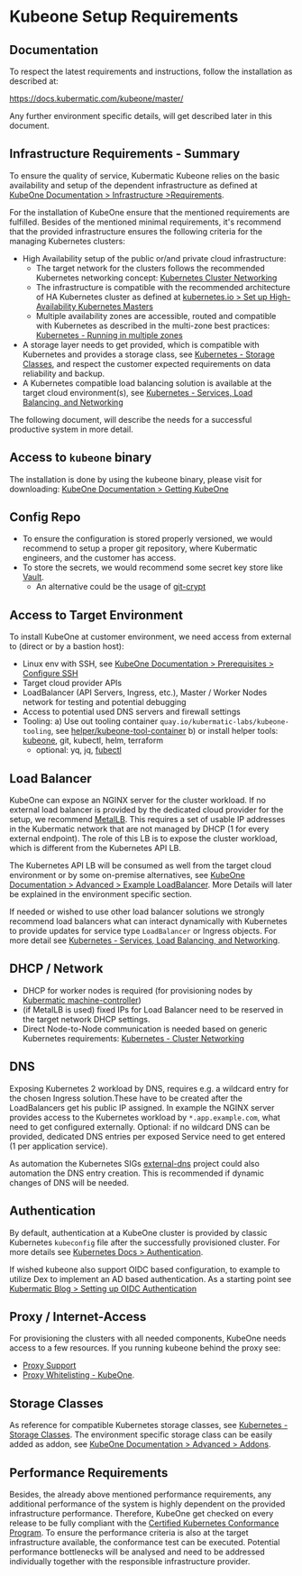 # Kubeone Setup Requirements

## Documentation
To respect the latest requirements and instructions, follow the installation as described at:

https://docs.kubermatic.com/kubeone/master/

Any further environment specific details, will get described later in this document. 

## Infrastructure Requirements - Summary

To ensure the quality of service, Kubermatic Kubeone relies on the basic availability and setup of the dependent infrastructure as defined at [KubeOne Documentation > Infrastructure >Requirements](https://docs.kubermatic.com/kubeone/master/infrastructure/requirements/). 

For the installation of KubeOne ensure that the mentioned requirements are 
fulfilled. Besides of the mentioned minimal requirements, it's recommend that the provided infrastructure ensures the following criteria for the managing Kubernetes clusters:
- High Availability setup of the public or/and private cloud infrastructure:
  - The target network for the clusters follows the recommended Kubernetes networking concept: [Kubernetes Cluster Networking](https://kubernetes.io/docs/concepts/cluster-administration/networking/)
  - The infrastructure is compatible with the recommended architecture of HA Kubernetes cluster as defined at [kubernetes.io > Set up High-Availability Kubernetes Masters](https://kubernetes.io/docs/tasks/administer-cluster/highly-available-master/)
  - Multiple availability zones are accessible, routed and compatible with Kubernetes as described in the multi-zone best practices: [Kubernetes - Running in multiple zones](https://kubernetes.io/docs/setup/best-practices/multiple-zones/)
- A storage layer needs to get provided, which is compatible with Kubernetes and provides a storage class, see [Kubernetes - Storage Classes](https://kubernetes.io/docs/concepts/storage/storage-classes/), and respect the customer expected requirements on data reliability and backup.     
- A Kubernetes compatible load balancing solution is available at the target cloud environment(s), see [Kubernetes - Services, Load Balancing, and Networking](https://kubernetes.io/docs/concepts/services-networking/service/#loadbalancer)

The following document, will describe the needs for a successful productive system in more detail. 

## Access to `kubeone` binary
The installation is done by using the kubeone binary, please visit for downloading: [KubeOne Documentation > Getting KubeOne](https://docs.kubermatic.com/kubeone/master/getting_kubeone)

## Config Repo
* To ensure the configuration is stored properly versioned, we would recommend to setup a proper git repository, where Kubermatic engineers, and the customer has access.
* To store the secrets, we would recommend some secret key store like [Vault](https://www.vaultproject.io/).
    * An alternative could be the usage of [git-crypt](https://github.com/AGWA/git-crypt)

## Access to Target Environment

To install KubeOne at customer environment, we need access from external to (direct or by a bastion host):
- Linux env with SSH, see [KubeOne Documentation > Prerequisites > Configure SSH](https://docs.kubermatic.com/kubeone/master/prerequisites/ssh/)
- Target cloud provider APIs
- LoadBalancer (API Servers, Ingress, etc.), Master / Worker Nodes network for testing and potential debugging
- Access to potential used DNS servers and firewall settings
- Tooling:
  a) Use out tooling container `quay.io/kubermatic-labs/kubeone-tooling`, see [helper/kubeone-tool-container](../../../helper/kubeone-tool-container)
  b) or install helper tools: [kubeone](https://github.com/kubermatic/kubeone), git, kubectl, helm, terraform
  - optional: yq, jq, [fubectl](https://github.com/kubermatic/fubectl)

## Load Balancer
KubeOne can expose an NGINX server for the cluster workload. If no external load balancer is provided by the dedicated cloud provider for the setup, we recommend [MetalLB](https://metallb.universe.tf). This requires a set of usable IP addresses in the Kubermatic network that are not managed by DHCP (1 for every external endpoint). The role of this LB is to expose the cluster workload, which is different from the Kubernetes API LB. 

The Kubernetes API LB will be consumed as well from the target cloud environment or by some on-premise alternatives, see [KubeOne Documentation > Advanced > Example LoadBalancer](https://docs.kubermatic.com/kubeone/master/advanced/example_loadbalancer/). More Details will later be explained in the environment specific section.

If needed or wished to use other load balancer solutions we strongly recommend load balancers what can interact dynamically with Kubernetes to provide updates for service type `LoadBalancer` or Ingress objects. For more detail see [Kubernetes - Services, Load Balancing, and Networking](https://kubernetes.io/docs/concepts/services-networking/service/#loadbalancer). 

## DHCP / Network
* DHCP for worker nodes is required (for provisioning nodes by [Kubermatic machine-controller](https://github.com/kubermatic/machine-controller))
* (if MetalLB is used) fixed IPs for Load Balancer need to be reserved in the target network DHCP settings. 
* Direct Node-to-Node communication is needed based on generic Kubernetes requirements: [Kubernetes - Cluster Networking](https://kubernetes.io/docs/concepts/cluster-administration/networking/)

## DNS
Exposing Kubernetes 2
workload by DNS, requires e.g. a wildcard entry for the chosen Ingress solution.These have to be created after the LoadBalancers get his public IP assigned. In example the NGINX server provides access to the Kubernetes workload by `*.app.example.com`, what need to get configured externally. Optional: if no wildcard DNS can be provided, dedicated DNS entries per exposed Service need to get entered (1 per application service).

As automation the Kubernetes SIGs [external-dns](https://github.com/kubernetes-sigs/external-dns) project could also automation the DNS entry creation. This is recommended if dynamic changes of DNS will be needed. 

## Authentication
By default, authentication at a KubeOne cluster is provided by classic Kubernetes `kubeconfig` file after the successfully provisioned cluster. For more details see [Kubernetes Docs > Authentication](https://kubernetes.io/docs/reference/access-authn-authz/authentication/).

If wished kubeone also support OIDC based configuration, to example to utilize Dex to implement an AD based authentication. As a starting point see [Kubermatic Blog > Setting up OIDC Authentication](https://www.kubermatic.com/blog/kubeone-oidc-authentication-audit-logging/)

## Proxy / Internet-Access

For provisioning the clusters with all needed components, KubeOne needs access to a few resources. If you running kubeone behind the proxy see:
- [Proxy Support](https://docs.kubermatic.com/kubeone/master/advanced/proxy/)
- [Proxy Whitelisting - KubeOne](https://docs.kubermatic.com/kubermatic/master/advanced/proxy_whitelisting/#kubeone-seed-cluster-setup). 

## Storage Classes
As reference for compatible Kubernetes storage classes, see [Kubernetes - Storage Classes](https://kubernetes.io/docs/concepts/storage/storage-classes/). The environment specific storage class can be easily added as addon, see [KubeOne Documentation > Advanced > Addons](https://docs.kubermatic.com/kubeone/master/advanced/addons/).

## Performance Requirements

Besides, the already above mentioned performance requirements, any additional performance of the system is highly dependent on the provided infrastructure performance. Therefore, KubeOne get checked on every release to be fully compliant with the [Certified Kubernetes Conformance Program](https://github.com/cncf/k8s-conformance#certified-kubernetes-conformance-program). To ensure the performance criteria is also at the target infrastructure available, the conformance test can be executed. Potential performance bottlenecks will be analysed and need to be addressed individually together with the responsible infrastructure provider.   